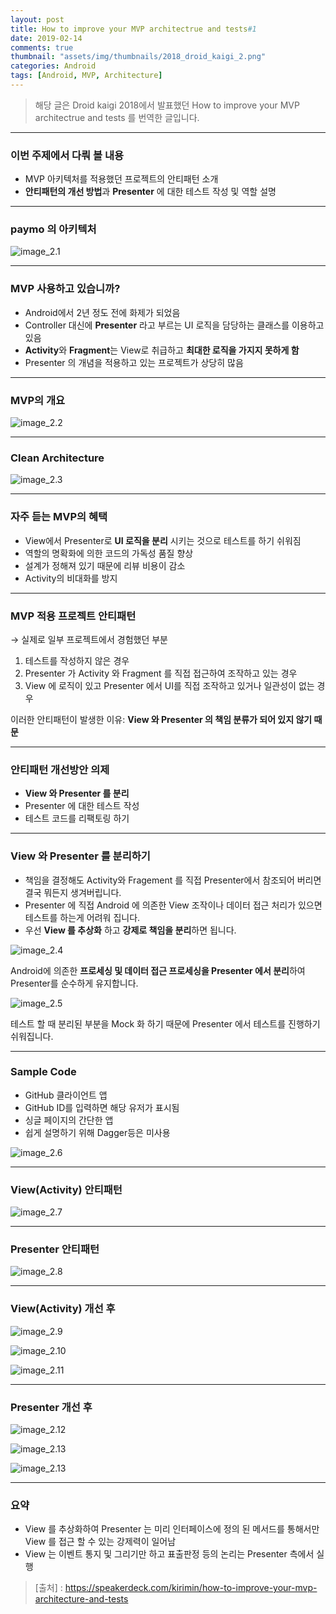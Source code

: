 ```yaml
---
layout: post
title: How to improve your MVP architectrue and tests#1
date: 2019-02-14
comments: true 
thumbnail: "assets/img/thumbnails/2018_droid_kaigi_2.png"
categories: Android
tags: [Android, MVP, Architecture]
---
```




> 해당 글은 Droid kaigi 2018에서 발표했던 How to improve your MVP architectrue and tests 를 번역한 글입니다.

------

### 이번 주제에서 다뤄 볼 내용

- MVP 아키텍처를 적용했던 프로젝트의 안티패턴 소개
- **안티패턴의 개선 방법**과 **Presenter** 에 대한 테스트 작성 및 역할 설명

------

### paymo 의 아키텍처

[^paymo]: 스마트 폰에서 더치페이 정산이 가능한 결제 앱

![image_2.1](/assets/img/2018_droid_kaigi/image_2.1.png)

------

### MVP 사용하고 있습니까?

- Android에서 2년 정도 전에 화제가 되었음
- Controller 대신에 **Presenter** 라고 부르는 UI 로직을 담당하는 클래스를 이용하고 있음
- **Activity**와 **Fragment**는 View로 취급하고 **최대한 로직을 가지지 못하게 함**
- Presenter 의 개념을 적용하고 있는 프로젝트가 상당히 많음

------

### MVP의 개요

![image_2.2](/assets/img/2018_droid_kaigi/image_2.2.png)

------

### Clean Architecture

![image_2.3](/assets/img/2018_droid_kaigi/image_2.3.png)

------

### 자주 듣는 MVP의 혜택

- View에서 Presenter로 **UI 로직을 분리** 시키는 것으로 테스트를 하기 쉬워짐
- 역할의 명확화에 의한 코드의 가독성 품질 향상
- 설계가 정해져 있기 때문에 리뷰 비용이 감소
- Activity의 비대화를 방지

---



### MVP 적용 프로젝트 안티패턴 

→ 실제로 일부 프로젝트에서 경험했던 부분

1. 테스트를 작성하지 않은 경우
2. Presenter 가 Activity 와 Fragment 를 직접 접근하여 조작하고 있는 경우
3. View 에 로직이 있고 Presenter 에서 UI를 직접 조작하고 있거나 일관성이 없는 경우

이러한 안티패턴이 발생한 이유: **View 와 Presenter 의 책임 분류가 되어 있지 않기 때문**

------

### 안티패턴 개선방안 의제

- **View 와 Presenter 를 분리**
- Presenter 에 대한 테스트 작성
- 테스트 코드를 리팩토링 하기

---

### View 와 Presenter 를 분리하기

- 책임을 결정해도 Activity와 Fragement 를 직접 Presenter에서 참조되어 버리면 결국 뭐든지 생겨버립니다.
- Presenter 에 직접 Android 에 의존한 View 조작이나 데이터 접근 처리가 있으면 테스트를 하는게 어려워 집니다.
- 우선 **View 를 추상화** 하고 **강제로 책임을 분리**하면 됩니다.

![image_2.4](/assets/img/2018_droid_kaigi/image_2.4.png)



Android에 의존한 **프로세싱 및 데이터 접근 프로세싱을 Presenter 에서 분리**하여 Presenter를 순수하게 유지합니다.



![image_2.5](/assets/img/2018_droid_kaigi/image_2.5.png)



테스트 할 때 분리된 부분을 Mock 화 하기 때문에 Presenter 에서 테스트를 진행하기 쉬워집니다.

------

### Sample Code

- GitHub 클라이언트 앱
- GitHub ID를 입력하면 해당 유저가 표시됨
- 싱글 페이지의 간단한 앱
- 쉽게 설명하기 위해 Dagger등은 미사용

![image_2.6](/assets/img/2018_droid_kaigi/image_2.6.png)

---

### View(Activity) 안티패턴 

![image_2.7](/assets/img/2018_droid_kaigi/image_2.7.png)

---

### Presenter 안티패턴

![image_2.8](/assets/img/2018_droid_kaigi/image_2.8.png)



------

### View(Activity) 개선 후

![image_2.9](/assets/img/2018_droid_kaigi/image_2.9.png)



![image_2.10](/assets/img/2018_droid_kaigi/image_2.10.png)

![image_2.11](/assets/img/2018_droid_kaigi/image_2.11.png)

---

### Presenter 개선 후

![image_2.12](/assets/img/2018_droid_kaigi/image_2.12.png)



![image_2.13](/assets/img/2018_droid_kaigi/image_2.13.png)



![image_2.13](/assets/img/2018_droid_kaigi/image_2.13.png)

---

### 요약

- View 를 추상화하여 Presenter 는 미리 인터페이스에 정의 된 메서드를 통해서만 View 를 접근 할 수 있는 강제력이 일어남
- View 는 이벤트 통지 및 그리기만 하고 표출판정 등의 논리는 Presenter 측에서 실행



> [출처] : https://speakerdeck.com/kirimin/how-to-improve-your-mvp-architecture-and-tests


